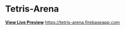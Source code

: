 # Tetris-Arena
**[View Live Preview](https://tetris-arena.firebaseapp.com)**
https://tetris-arena.firebaseapp.com
